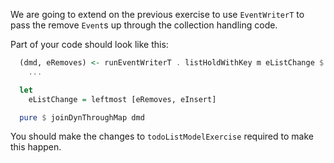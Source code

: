 We are going to extend on the previous exercise to use `EventWriterT` to pass the remove `Event`s up through the collection handling code.

Part of your code should look like this:
```haskell
  (dmd, eRemoves) <- runEventWriterT . listHoldWithKey m eListChange $ \k item -> do
    ...

  let
    eListChange = leftmost [eRemoves, eInsert]

  pure $ joinDynThroughMap dmd
```

You should make the changes to `todoListModelExercise` required to make this happen.
